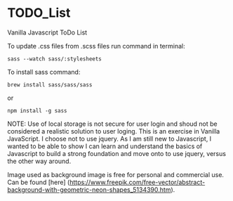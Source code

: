 # TODO_List
Vanilla Javascript ToDo List


To update .css files from .scss files run command in terminal: 
```
sass --watch sass/:stylesheets
```

To install sass command: 
```
brew install sass/sass/sass
```
or
```
npm install -g sass
```

NOTE: Use of local storage is not secure for user login and shoud not be considered a realistic solution to user loging. This is an exercise in Vanilla JavaScript. I choose not to use jquery. As I am still new to Javascript, I wanted to be able to show I can learn and understand the basics of Javascript to build a strong foundation and move onto to use jquery, versus the other way around.

Image used as background image is free for personal and commercial use. Can be found [here] (https://www.freepik.com/free-vector/abstract-background-with-geometric-neon-shapes_5134390.htm).